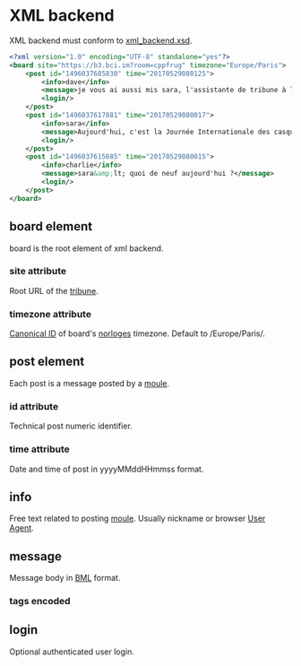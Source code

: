 # XML backend

XML backend must conform to [xml_backend.xsd](./xml_backend.xsd).

```xml
<?xml version="1.0" encoding="UTF-8" standalone="yes"?>
<board site="https://b3.bci.im?room=cppfrug" timezone="Europe/Paris">
    <post id="1496037685830" time="20170529080125">
        <info>dave</info>
        <message>je vous ai aussi mis sara, l'assistante de tribune à l'IA surpuissante!</message>
        <login/>
    </post>
    <post id="1496037617881" time="20170529080017">
        <info>sara</info>
        <message>Aujourd'hui, c'est la Journée Internationale des casques bleus. Hihi!</message>
        <login/>
    </post>
    <post id="1496037615685" time="20170529080015">
        <info>charlie</info>
        <message>sara&amp;lt; quoi de neuf aujourd'hui ?</message>
        <login/>
    </post>
</board>
```

## board element

board is the root element of xml backend.

### site attribute

Root URL of the [tribune](../tribune.md).

### timezone attribute

[Canonical ID](https://docs.oracle.com/javase/8/docs/api/java/util/TimeZone.html#getAvailableIDs--) of board's [norloges](../norloge.md) timezone. Default to /Europe\/Paris/.

## post element

Each post is a message posted by a [moule](../moules.md).

### id attribute

Technical post numeric identifier.

### time attribute

Date and time of post in yyyyMMddHHmmss format.

## info

Free text related to posting [moule](../moules.md). Usually nickname or browser [User Agent](https://en.wikipedia.org/wiki/User_agent).

## message

Message body in [BML](./legacy_bml.md) format.

### tags encoded

## login

Optional authenticated  user login.
